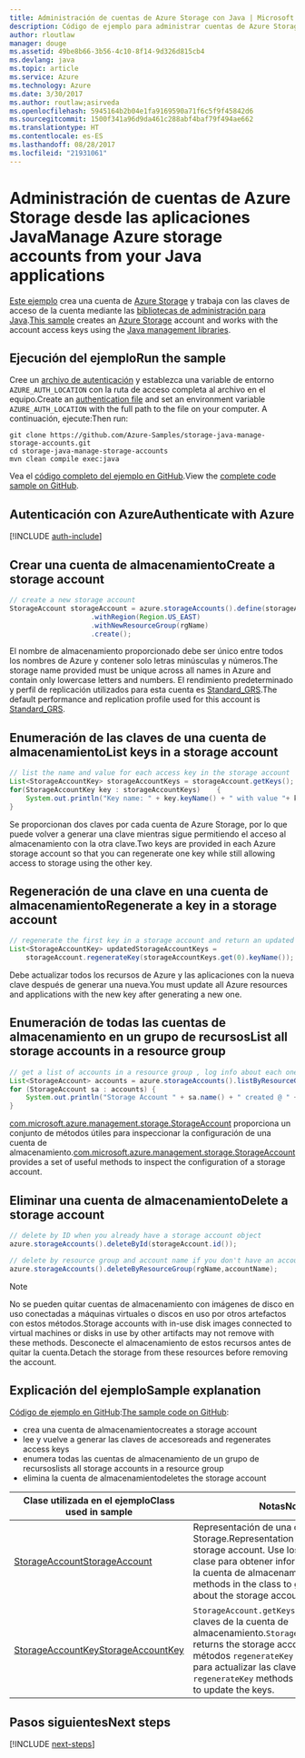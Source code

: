 ```yaml
---
title: Administración de cuentas de Azure Storage con Java | Microsoft Docs
description: Código de ejemplo para administrar cuentas de Azure Storage mediante el SDK de Azure para Java
author: rloutlaw
manager: douge
ms.assetid: 49be8b66-3b56-4c10-8f14-9d326d815cb4
ms.devlang: java
ms.topic: article
ms.service: Azure
ms.technology: Azure
ms.date: 3/30/2017
ms.author: routlaw;asirveda
ms.openlocfilehash: 5945164b2b04e1fa9169590a71f6c5f9f45842d6
ms.sourcegitcommit: 1500f341a96d9da461c288abf4baf79f494ae662
ms.translationtype: HT
ms.contentlocale: es-ES
ms.lasthandoff: 08/28/2017
ms.locfileid: "21931061"
---
```

# <a name="manage-azure-storage-accounts-from-your-java-applications"></a><span data-ttu-id="8c920-103">Administración de cuentas de Azure Storage desde las aplicaciones Java</span><span class="sxs-lookup"><span data-stu-id="8c920-103">Manage Azure storage accounts from your Java applications</span></span>

<span data-ttu-id="8c920-104">[Este ejemplo](https://github.com/Azure-Samples/storage-java-manage-storage-accounts) crea una cuenta de [Azure Storage](https://docs.microsoft.com/azure/storage/storage-introduction) y trabaja con las claves de acceso de la cuenta mediante las [bibliotecas de administración para Java](https://github.com/Azure/azure-sdk-for-java).</span><span class="sxs-lookup"><span data-stu-id="8c920-104">[This sample](https://github.com/Azure-Samples/storage-java-manage-storage-accounts) creates an [Azure Storage](https://docs.microsoft.com/azure/storage/storage-introduction) account and works with the account access keys using the [Java management libraries](https://github.com/Azure/azure-sdk-for-java).</span></span> 

## <a name="run-the-sample"></a><span data-ttu-id="8c920-105">Ejecución del ejemplo</span><span class="sxs-lookup"><span data-stu-id="8c920-105">Run the sample</span></span>

<span data-ttu-id="8c920-106">Cree un [archivo de autenticación](https://github.com/Azure/azure-sdk-for-java/blob/master/AUTH.md) y establezca una variable de entorno `AZURE_AUTH_LOCATION` con la ruta de acceso completa al archivo en el equipo.</span><span class="sxs-lookup"><span data-stu-id="8c920-106">Create an [authentication file](https://github.com/Azure/azure-sdk-for-java/blob/master/AUTH.md) and set an environment variable `AZURE_AUTH_LOCATION` with the full path to the file on your computer.</span></span> <span data-ttu-id="8c920-107">A continuación, ejecute:</span><span class="sxs-lookup"><span data-stu-id="8c920-107">Then run:</span></span>

```
git clone https://github.com/Azure-Samples/storage-java-manage-storage-accounts.git
cd storage-java-manage-storage-accounts
mvn clean compile exec:java
```

<span data-ttu-id="8c920-108">Vea el [código completo del ejemplo en GitHub](https://github.com/Azure-Samples/storage-java-manage-storage-accounts).</span><span class="sxs-lookup"><span data-stu-id="8c920-108">View the [complete code sample on GitHub](https://github.com/Azure-Samples/storage-java-manage-storage-accounts).</span></span>

## <a name="authenticate-with-azure"></a><span data-ttu-id="8c920-109">Autenticación con Azure</span><span class="sxs-lookup"><span data-stu-id="8c920-109">Authenticate with Azure</span></span>

[!INCLUDE [auth-include](includes/java-auth-include.md)] 

## <a name="create-a-storage-account"></a><span data-ttu-id="8c920-110">Crear una cuenta de almacenamiento</span><span class="sxs-lookup"><span data-stu-id="8c920-110">Create a storage account</span></span>

```java
// create a new storage account
StorageAccount storageAccount = azure.storageAccounts().define(storageAccountName)
                    .withRegion(Region.US_EAST)
                    .withNewResourceGroup(rgName)
                    .create();
```

<span data-ttu-id="8c920-111">El nombre de almacenamiento proporcionado debe ser único entre todos los nombres de Azure y contener solo letras minúsculas y números.</span><span class="sxs-lookup"><span data-stu-id="8c920-111">The storage name provided must be unique across all names in Azure and contain only lowercase letters and numbers.</span></span> <span data-ttu-id="8c920-112">El rendimiento predeterminado y perfil de replicación utilizados para esta cuenta es [Standard_GRS](https://docs.microsoft.com/azure/storage/storage-redundancy#geo-redundant-storage).</span><span class="sxs-lookup"><span data-stu-id="8c920-112">The default performance and replication profile used for this account is [Standard_GRS](https://docs.microsoft.com/azure/storage/storage-redundancy#geo-redundant-storage).</span></span>

## <a name="list-keys-in-a-storage-account"></a><span data-ttu-id="8c920-113">Enumeración de las claves de una cuenta de almacenamiento</span><span class="sxs-lookup"><span data-stu-id="8c920-113">List keys in a storage account</span></span>
```java
// list the name and value for each access key in the storage account
List<StorageAccountKey> storageAccountKeys = storageAccount.getKeys();
for(StorageAccountKey key : storageAccountKeys)    {
    System.out.println("Key name: " + key.keyName() + " with value "+ key.value());
}
```

<span data-ttu-id="8c920-114">Se proporcionan dos claves por cada cuenta de Azure Storage, por lo que puede volver a generar una clave mientras sigue permitiendo el acceso al almacenamiento con la otra clave.</span><span class="sxs-lookup"><span data-stu-id="8c920-114">Two keys are provided in each Azure storage account so that you can regenerate one key while still allowing access to storage using the other key.</span></span>

## <a name="regenerate-a-key-in-a-storage-account"></a><span data-ttu-id="8c920-115">Regeneración de una clave en una cuenta de almacenamiento</span><span class="sxs-lookup"><span data-stu-id="8c920-115">Regenerate a key in a storage account</span></span>

```java
// regenerate the first key in a storage account and return an updated list of keys 
List<StorageAccountKey> updatedStorageAccountKeys =
    storageAccount.regenerateKey(storageAccountKeys.get(0).keyName());
```

<span data-ttu-id="8c920-116">Debe actualizar todos los recursos de Azure y las aplicaciones con la nueva clave después de generar una nueva.</span><span class="sxs-lookup"><span data-stu-id="8c920-116">You must update all Azure resources and applications with the new key after generating a new one.</span></span>

## <a name="list-all-storage-accounts-in-a-resource-group"></a><span data-ttu-id="8c920-117">Enumeración de todas las cuentas de almacenamiento en un grupo de recursos</span><span class="sxs-lookup"><span data-stu-id="8c920-117">List all storage accounts in a resource group</span></span>
```java
// get a list of accounts in a resource group , log info about each one
List<StorageAccount> accounts = azure.storageAccounts().listByResourceGroup(rgName);
for (StorageAccount sa : accounts) {
    System.out.println("Storage Account " + sa.name() + " created @ " + sa.creationTime());
}
```

<span data-ttu-id="8c920-118">[com.microsoft.azure.management.storage.StorageAccount](https://docs.microsoft.com/java/api/com.microsoft.azure.management.storage._storage_account) proporciona un conjunto de métodos útiles para inspeccionar la configuración de una cuenta de almacenamiento.</span><span class="sxs-lookup"><span data-stu-id="8c920-118">[com.microsoft.azure.management.storage.StorageAccount](https://docs.microsoft.com/java/api/com.microsoft.azure.management.storage._storage_account) provides a set of useful methods to inspect the configuration of a storage account.</span></span>

## <a name="delete-a-storage-account"></a><span data-ttu-id="8c920-119">Eliminar una cuenta de almacenamiento</span><span class="sxs-lookup"><span data-stu-id="8c920-119">Delete a storage account</span></span>
```java
// delete by ID when you already have a storage account object
azure.storageAccounts().deleteById(storageAccount.id());

// delete by resource group and account name if you don't have an account object
azure.storageAccounts().deleteByResourceGroup(rgName,accountName);
```

> [!NOTE]
> <span data-ttu-id="8c920-120">No se pueden quitar cuentas de almacenamiento con imágenes de disco en uso conectadas a máquinas virtuales o discos en uso por otros artefactos con estos métodos.</span><span class="sxs-lookup"><span data-stu-id="8c920-120">Storage accounts with in-use disk images connected to virtual machines or disks in use by other artifacts may not remove with these methods.</span></span> <span data-ttu-id="8c920-121">Desconecte el almacenamiento de estos recursos antes de quitar la cuenta.</span><span class="sxs-lookup"><span data-stu-id="8c920-121">Detach the storage from these resources before removing the account.</span></span>

## <a name="sample-explanation"></a><span data-ttu-id="8c920-122">Explicación del ejemplo</span><span class="sxs-lookup"><span data-stu-id="8c920-122">Sample explanation</span></span>

<span data-ttu-id="8c920-123">[Código de ejemplo en GitHub](https://github.com/Azure-Samples/storage-java-manage-storage-accounts):</span><span class="sxs-lookup"><span data-stu-id="8c920-123">[The sample code on GitHub](https://github.com/Azure-Samples/storage-java-manage-storage-accounts):</span></span>

- <span data-ttu-id="8c920-124">crea una cuenta de almacenamiento</span><span class="sxs-lookup"><span data-stu-id="8c920-124">creates a storage account</span></span>
- <span data-ttu-id="8c920-125">lee y vuelve a generar las claves de acceso</span><span class="sxs-lookup"><span data-stu-id="8c920-125">reads and regenerates access keys</span></span>
- <span data-ttu-id="8c920-126">enumera todas las cuentas de almacenamiento de un grupo de recursos</span><span class="sxs-lookup"><span data-stu-id="8c920-126">lists all storage accounts in a resource group</span></span>
- <span data-ttu-id="8c920-127">elimina la cuenta de almacenamiento</span><span class="sxs-lookup"><span data-stu-id="8c920-127">deletes the storage account</span></span> 

| <span data-ttu-id="8c920-128">Clase utilizada en el ejemplo</span><span class="sxs-lookup"><span data-stu-id="8c920-128">Class used in sample</span></span> | <span data-ttu-id="8c920-129">Notas</span><span class="sxs-lookup"><span data-stu-id="8c920-129">Notes</span></span>
|-------|-------|
| [<span data-ttu-id="8c920-130">StorageAccount</span><span class="sxs-lookup"><span data-stu-id="8c920-130">StorageAccount</span></span>](https://docs.microsoft.com/java/api/com.microsoft.azure.management.storage._storage_account)  | <span data-ttu-id="8c920-131">Representación de una cuenta de Azure Storage.</span><span class="sxs-lookup"><span data-stu-id="8c920-131">Representation of an Azure storage account.</span></span> <span data-ttu-id="8c920-132">Use los métodos de la clase para obtener información acerca de la cuenta de almacenamiento.</span><span class="sxs-lookup"><span data-stu-id="8c920-132">Use the methods in the class to get information about the storage account.</span></span>
| [<span data-ttu-id="8c920-133">StorageAccountKey</span><span class="sxs-lookup"><span data-stu-id="8c920-133">StorageAccountKey</span></span>](https://docs.microsoft.com/java/api/com.microsoft.azure.management.storage._storage_account_key) | <span data-ttu-id="8c920-134">`StorageAccount.getKeys()` devuelve las claves de la cuenta de almacenamiento.</span><span class="sxs-lookup"><span data-stu-id="8c920-134">`StorageAccount.getKeys()` returns the storage account keys.</span></span> <span data-ttu-id="8c920-135">Use los métodos `regenerateKey` de `StorageAccount` para actualizar las claves.</span><span class="sxs-lookup"><span data-stu-id="8c920-135">Use the `regenerateKey` methods in `StorageAccount` to update the keys.</span></span>

## <a name="next-steps"></a><span data-ttu-id="8c920-136">Pasos siguientes</span><span class="sxs-lookup"><span data-stu-id="8c920-136">Next steps</span></span>

[!INCLUDE [next-steps](includes/java-next-steps.md)]